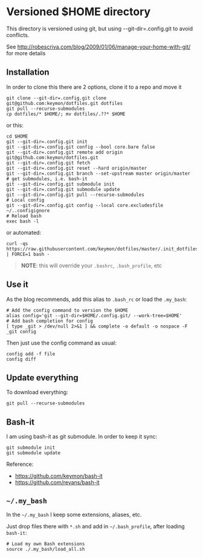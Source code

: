 Versioned $HOME directory
=========================

This directory is versioned using git, but using  --git-dir=.config.git to avoid conflicts.

See http://robescriva.com/blog/2009/01/06/manage-your-home-with-git/ for more details

Installation
------------

In order to clone this there are 2 options, clone it to a repo and move it

	git clone --git-dir=.config.git clone git@github.com:keymon/dotfiles.git dotfiles
	git pull --recurse-submodules
	cp dotfiles/* $HOME/; mv dotfiles/.??* $HOME

or this:

	cd $HOME
	git --git-dir=.config.git init
	git --git-dir=.config.git config --bool core.bare false
	git --git-dir=.config.git remote add origin git@github.com:keymon/dotfiles.git
	git --git-dir=.config.git fetch
	git --git-dir=.config.git reset --hard origin/master
	git --git-dir=.config.git branch --set-upstream master origin/master
	# get submodules, i.e. bash-it
	git --git-dir=.config.git submodule init
	git --git-dir=.config.git submodule update
	git --git-dir=.config.git pull --recurse-submodules
	# Local config
	git --git-dir=.config.git config --local core.excludesfile ~/..configignore
	# Reload bash
	exec bash -l

or automated:

	curl -qs https://raw.githubusercontent.com/keymon/dotfiles/master/.init_dotfiles_repo.sh | FORCE=1 bash -

> **NOTE**: this will override your `.bashrc`, `.bash_profile`, etc

Use it
------

As the blog recommends, add this alias to `.bash_rc` or load the `.my_bash`:

	# Add the config command to version the $HOME
	alias config='git --git-dir=$HOME/.config.git/ --work-tree=$HOME'
	# Add bash completion for config
	[ type _git > /dev/null 2>&1 ] && complete -o default -o nospace -F _git config

Then just use the config command as usual:

	config add -f file
	config diff

Update everything
-----------------

To download everything:

	git pull --recurse-submodules

Bash-it
-------

I am using bash-it  as git submodule. In order to keep it sync:

	git submodule init
	git submodule update

Reference:

* https://github.com/keymon/bash-it
* https://github.com/revans/bash-it

`~/.my_bash`
--------------

In the `~/.my_bash` I keep some extensions, aliases, etc.

Just drop files there with `*.sh` and add in `~/.bash_profile`, after loading `bash-it`:

	# Load my own Bash extensions
	source ./.my_bash/load_all.sh
